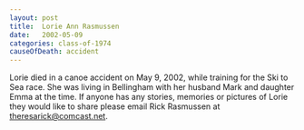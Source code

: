 ```yaml
---
layout: post
title:  Lorie Ann Rasmussen
date:   2002-05-09
categories: class-of-1974
causeOfDeath: accident
---
```

Lorie died in a canoe accident on May 9, 2002, while training for the Ski to Sea race. She was living in Bellingham with her husband Mark and daughter Emma at the time. If anyone has any stories, memories or pictures of Lorie they would like to share please email Rick Rasmussen at theresarick@comcast.net.
